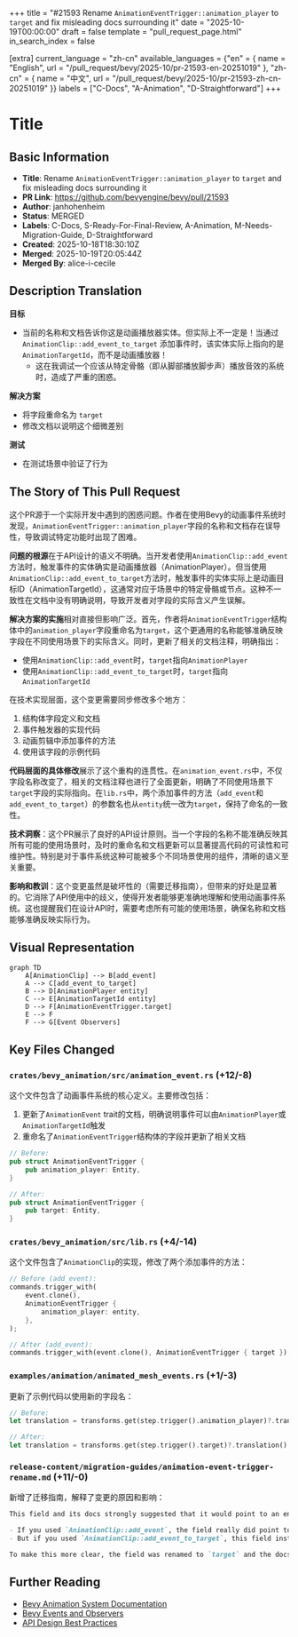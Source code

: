 +++
title = "#21593 Rename `AnimationEventTrigger::animation_player` to `target` and fix misleading docs surrounding it"
date = "2025-10-19T00:00:00"
draft = false
template = "pull_request_page.html"
in_search_index = false

[extra]
current_language = "zh-cn"
available_languages = {"en" = { name = "English", url = "/pull_request/bevy/2025-10/pr-21593-en-20251019" }, "zh-cn" = { name = "中文", url = "/pull_request/bevy/2025-10/pr-21593-zh-cn-20251019" }}
labels = ["C-Docs", "A-Animation", "D-Straightforward"]
+++

# Title

## Basic Information
- **Title**: Rename `AnimationEventTrigger::animation_player` to `target` and fix misleading docs surrounding it
- **PR Link**: https://github.com/bevyengine/bevy/pull/21593
- **Author**: janhohenheim
- **Status**: MERGED
- **Labels**: C-Docs, S-Ready-For-Final-Review, A-Animation, M-Needs-Migration-Guide, D-Straightforward
- **Created**: 2025-10-18T18:30:10Z
- **Merged**: 2025-10-19T20:05:44Z
- **Merged By**: alice-i-cecile

## Description Translation
**目标**

- 当前的名称和文档告诉你这是动画播放器实体。但实际上不一定是！当通过 `AnimationClip::add_event_to_target` 添加事件时，该实体实际上指向的是 `AnimationTargetId`，而不是动画播放器！
  - 这在我调试一个应该从特定骨骼（即从脚部播放脚步声）播放音效的系统时，造成了严重的困惑。

**解决方案**

- 将字段重命名为 `target`
- 修改文档以说明这个细微差别

**测试**

- 在测试场景中验证了行为

## The Story of This Pull Request

这个PR源于一个实际开发中遇到的困惑问题。作者在使用Bevy的动画事件系统时发现，`AnimationEventTrigger::animation_player`字段的名称和文档存在误导性，导致调试特定功能时出现了困难。

**问题的根源**在于API设计的语义不明确。当开发者使用`AnimationClip::add_event`方法时，触发事件的实体确实是动画播放器（AnimationPlayer）。但当使用`AnimationClip::add_event_to_target`方法时，触发事件的实体实际上是动画目标ID（AnimationTargetId），这通常对应于场景中的特定骨骼或节点。这种不一致性在文档中没有明确说明，导致开发者对字段的实际含义产生误解。

**解决方案的实施**相对直接但影响广泛。首先，作者将`AnimationEventTrigger`结构体中的`animation_player`字段重命名为`target`，这个更通用的名称能够准确反映字段在不同使用场景下的实际含义。同时，更新了相关的文档注释，明确指出：
- 使用`AnimationClip::add_event`时，`target`指向`AnimationPlayer`
- 使用`AnimationClip::add_event_to_target`时，`target`指向`AnimationTargetId`

在技术实现层面，这个变更需要同步修改多个地方：
1. 结构体字段定义和文档
2. 事件触发器的实现代码
3. 动画剪辑中添加事件的方法
4. 使用该字段的示例代码

**代码层面的具体修改**展示了这个重构的连贯性。在`animation_event.rs`中，不仅字段名称改变了，相关的文档注释也进行了全面更新，明确了不同使用场景下`target`字段的实际指向。在`lib.rs`中，两个添加事件的方法（`add_event`和`add_event_to_target`）的参数名也从`entity`统一改为`target`，保持了命名的一致性。

**技术洞察**：这个PR展示了良好的API设计原则。当一个字段的名称不能准确反映其所有可能的使用场景时，及时的重命名和文档更新可以显著提高代码的可读性和可维护性。特别是对于事件系统这种可能被多个不同场景使用的组件，清晰的语义至关重要。

**影响和教训**：这个变更虽然是破坏性的（需要迁移指南），但带来的好处是显著的。它消除了API使用中的歧义，使得开发者能够更准确地理解和使用动画事件系统。这也提醒我们在设计API时，需要考虑所有可能的使用场景，确保名称和文档能够准确反映实际行为。

## Visual Representation

```mermaid
graph TD
    A[AnimationClip] --> B[add_event]
    A --> C[add_event_to_target]
    B --> D[AnimationPlayer entity]
    C --> E[AnimationTargetId entity]
    D --> F[AnimationEventTrigger.target]
    E --> F
    F --> G[Event Observers]
```

## Key Files Changed

### `crates/bevy_animation/src/animation_event.rs` (+12/-8)

这个文件包含了动画事件系统的核心定义。主要修改包括：

1. 更新了`AnimationEvent` trait的文档，明确说明事件可以由`AnimationPlayer`或`AnimationTargetId`触发
2. 重命名了`AnimationEventTrigger`结构体的字段并更新了相关文档

```rust
// Before:
pub struct AnimationEventTrigger {
    pub animation_player: Entity,
}

// After:
pub struct AnimationEventTrigger {
    pub target: Entity,
}
```

### `crates/bevy_animation/src/lib.rs` (+4/-14)

这个文件包含了`AnimationClip`的实现，修改了两个添加事件的方法：

```rust
// Before (add_event):
commands.trigger_with(
    event.clone(),
    AnimationEventTrigger {
        animation_player: entity,
    },
);

// After (add_event):
commands.trigger_with(event.clone(), AnimationEventTrigger { target });
```

### `examples/animation/animated_mesh_events.rs` (+1/-3)

更新了示例代码以使用新的字段名：

```rust
// Before:
let translation = transforms.get(step.trigger().animation_player)?.translation();

// After:
let translation = transforms.get(step.trigger().target)?.translation();
```

### `release-content/migration-guides/animation-event-trigger-rename.md` (+11/-0)

新增了迁移指南，解释了变更的原因和影响：

```markdown
This field and its docs strongly suggested that it would point to an entity holding an `AnimationPlayer`, but that actually depends on how the event was registered.

- If you used `AnimationClip::add_event`, the field really did point to the `AnimationPlayer`
- But if you used `AnimationClip::add_event_to_target`, this field instead pointed to an `AnimationTargetId`

To make this more clear, the field was renamed to `target` and the docs surrounding it improved.
```

## Further Reading

- [Bevy Animation System Documentation](https://docs.rs/bevy_animation/latest/bevy_animation/)
- [Bevy Events and Observers](https://docs.rs/bevy_ecs/latest/bevy_ecs/event/index.html)
- [API Design Best Practices](https://rust-lang.github.io/api-guidelines/naming.html)